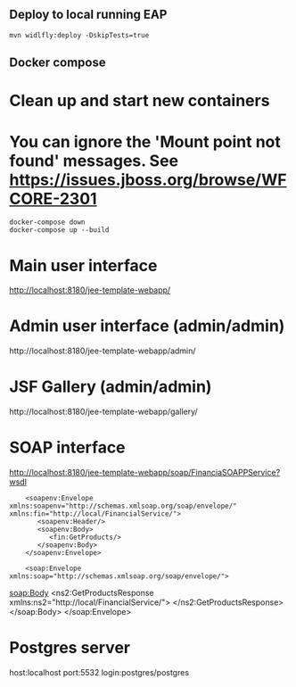 ## Deploy to local running EAP
	mvn widlfly:deploy -DskipTests=true


## Docker compose

# Clean up and start new containers
# You can ignore the 'Mount point not found' messages. See https://issues.jboss.org/browse/WFCORE-2301

	docker-compose down
	docker-compose up --build
	
# Main user interface
<http://localhost:8180/jee-template-webapp/>

# Admin user interface (admin/admin)
http://localhost:8180/jee-template-webapp/admin/

# JSF Gallery (admin/admin)
http://localhost:8180/jee-template-webapp/gallery/

# SOAP interface
<http://localhost:8180/jee-template-webapp/soap/FinanciaSOAPPService?wsdl>

		<soapenv:Envelope xmlns:soapenv="http://schemas.xmlsoap.org/soap/envelope/" xmlns:fin="http://local/FinancialService/">
		   <soapenv:Header/>
		   <soapenv:Body>
		      <fin:GetProducts/>
		   </soapenv:Body>
		</soapenv:Envelope>

		<soap:Envelope xmlns:soap="http://schemas.xmlsoap.org/soap/envelope/">
   <soap:Body>
      <ns2:GetProductsResponse xmlns:ns2="http://local/FinancialService/">
         <product productid="1" symboltype="Type1" symbol="$" cuisp="cuisp"/>
         <product productid="2" symboltype="Type1" symbol="$" cuisp="cuisp"/>
      </ns2:GetProductsResponse>
   </soap:Body>
</soap:Envelope>

# Postgres server
host:localhost port:5532 login:postgres/postgres


